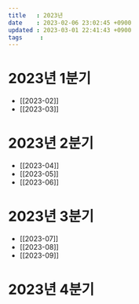 ```yaml
---
title   : 2023년
date    : 2023-02-06 23:02:45 +0900
updated : 2023-03-01 22:41:43 +0900
tags     : 
---
```

# 2023년 1분기
* [[2023-02]]
* [[2023-03]]

# 2023년 2분기
* [[2023-04]]
* [[2023-05]]
* [[2023-06]]

# 2023년 3분기
- [[2023-07]]
- [[2023-08]]
- [[2023-09]]

# 2023년 4분기
